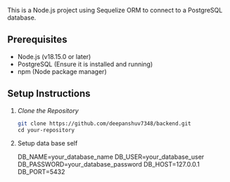 This is a Node.js project using Sequelize ORM to connect to a PostgreSQL database.

## Prerequisites

- Node.js (v18.15.0 or later)
- PostgreSQL (Ensure it is installed and running)
- npm (Node package manager)

## Setup Instructions



1. *Clone the Repository*
   
   ```bash
   git clone https://github.com/deepanshuv7348/backend.git
   cd your-repository

2. Setup data base self 

   DB_NAME=your_database_name
   DB_USER=your_database_user
   DB_PASSWORD=your_database_password
   DB_HOST=127.0.0.1
   DB_PORT=5432
